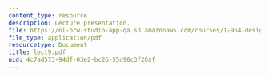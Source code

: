 ```yaml
---
content_type: resource
description: Lecture presentation.
file: https://ol-ocw-studio-app-qa.s3.amazonaws.com/courses/1-964-design-for-sustainability-fall-2006/4c7ad57394df03e2bc2655d90c3f20af_lect9.pdf
file_type: application/pdf
resourcetype: Document
title: lect9.pdf
uid: 4c7ad573-94df-03e2-bc26-55d90c3f20af
---
```


